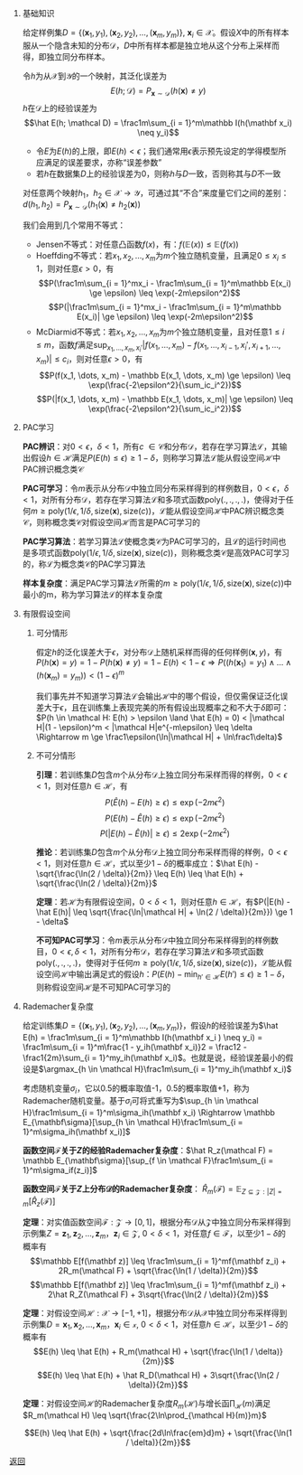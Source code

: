 1. 基础知识
    
    给定样例集$D = \{(\mathbf x_1, y_1), (\mathbf x_2, y_2), \dots, (\mathbf x_m, y_m)\}$, $\mathbf x_i \in \mathcal X$。假设$X$中的所有样本服从一个隐含未知的分布$\mathcal D$，$D$中所有样本都是独立地从这个分布上采样而得，即独立同分布样本。

    令$h$为从$\mathcal X$到$\mathcal Y$的一个映射，其泛化误差为
    $$E(h; \mathcal D) = P_{\mathbf x \sim \mathcal D}(h(\mathbf x) \neq y)$$
    $h$在$\mathcal D$上的经验误差为
    $$\hat E(h; \mathcal D) = \frac1m\sum_{i = 1}^m\mathbb I(h(\mathbf x_i) \neq y_i)$$
    - 令$E$为$E(h)$的上限，即$E(h) < \epsilon$；我们通常用$\epsilon$表示预先设定的学得模型所应满足的误差要求，亦称“误差参数”
    - 若$h$在数据集$D$上的经验误差为0，则称$h$与$D$一致，否则称其与$D$不一致

    对任意两个映射$h_1$，$h_2 \in \mathcal X \rightarrow \mathcal Y$，可通过其“不合”来度量它们之间的差别：$d(h_1, h_2) = P_{\mathbf x \sim \mathcal D}(h_1(\mathbf x) \neq h_2(\mathbf x))$

    我们会用到几个常用不等式：
    - Jensen不等式：对任意凸函数$f(x)$，有：$f(\mathbb E(x)) \leq \mathbb E(f(x))$
    - Hoeffding不等式：若$x_1, x_2, \dots, x_m$为$m$个独立随机变量，且满足$0 \leq x_i \leq 1$，则对任意$\epsilon > 0$，有
        $$P(\frac1m\sum_{i = 1}^mx_i - \frac1m\sum_{i = 1}^m\mathbb E(x_i) \ge \epsilon) \leq \exp(-2m\epsilon^2)$$
        $$P(|\frac1m\sum_{i = 1}^mx_i - \frac1m\sum_{i = 1}^m\mathbb E(x_i)| \ge \epsilon) \leq \exp(-2m\epsilon^2)$$
    - McDiarmid不等式：若$x_1, x_2, \dots, x_m$为$m$个独立随机变量，且对任意$1 \leq i \leq m$，函数$f$满足$\sup_{x_1, \dots, x_m, x_i'}|f(x_1, \dots, x_m) - f(x_1, \dots, x_{i - 1}, x_i', x_{i + 1}, \dots, x_m)| \leq c_i$，则对任意$\epsilon > 0$，有
        $$P(f(x_1, \dots, x_m) - \mathbb E(x_1, \dots, x_m) \ge \epsilon) \leq \exp(\frac{-2\epsilon^2}{\sum_ic_i^2})$$
        $$P(|f(x_1, \dots, x_m) - \mathbb E(x_1, \dots, x_m)| \ge \epsilon) \leq \exp(\frac{-2\epsilon^2}{\sum_ic_i^2})$$
2. PAC学习

    **PAC辨识**：对$0 < \epsilon$，$\delta < 1$，所有$c\ \in \mathcal C$和分布$\mathcal D$，若存在学习算法$\mathcal L$，其输出假设$h \in \mathcal H$满足$P(E(h) \leq \epsilon) \ge 1 - \delta$，则称学习算法$\mathcal L$能从假设空间$\mathcal H$中PAC辨识概念类$\mathcal C$
    
    **PAC可学习**：令$m$表示从分布$\mathcal D$中独立同分布采样得到的样例数目，$0 < \epsilon$，$\delta < 1$，对所有分布$\mathcal D$，若存在学习算法$\mathcal L$和多项式函数$\mathrm{poly}(., ., ., .)$，使得对于任何$m \ge \mathrm{poly}(1 / \epsilon, 1 / \delta, \mathrm{size}(\mathbf x), \mathrm{size}(c))$，$\mathcal L$能从假设空间$\mathcal H$中PAC辨识概念类$\mathcal C$，则称概念类$\mathcal C$对假设空间$\mathcal H$而言是PAC可学习的

    **PAC学习算法**：若学习算法$\mathcal L$使概念类$\mathcal C$为PAC可学习的，且$\mathcal L$的运行时间也是多项式函数$\mathrm{poly}(1 / \epsilon, 1 / \delta, \mathrm{size}(\mathbf x), \mathrm{size}(c))$，则称概念类$\mathcal C$是高效PAC可学习的，称$\mathcal L$为概念类$\mathcal C$的PAC学习算法

    **样本复杂度**：满足PAC学习算法$\mathcal L$所需的$m \ge \mathrm{poly}(1 / \epsilon, 1 / \delta, \mathrm{size}(\mathbf x), \mathrm{size}(c))$中最小的m，称为学习算法$\mathcal L$的样本复杂度
3. 有限假设空间
    1. 可分情形

        假定$h$的泛化误差大于$\epsilon$，对分布$\mathcal D$上随机采样而得的任何样例$(\mathbf x, y)$，有$P(h(\mathbf x) = y) = 1 - P(h(\mathbf x) \neq y) = 1 - E(h) < 1 - \epsilon \Rightarrow P((h(\mathbf x_1) = y_1) \land \dots \land (h(\mathbf x_m) = y_m)) < (1 - \epsilon)^m$

        我们事先并不知道学习算法$\mathcal L$会输出$\mathcal H$中的哪个假设，但仅需保证泛化误差大于$\epsilon$，且在训练集上表现完美的所有假设出现概率之和不大于$\delta$即可：$P(h \in \mathcal H: E(h) > \epsilon \land \hat E(h) = 0) < |\mathcal H|(1 - \epsilon)^m < |\mathcal H|e^{-m\epsilon} \leq \delta \Rightarrow m \ge \frac1\epsilon(\ln|\mathcal H| + \ln\frac1\delta)$
    2. 不可分情形

        **引理**：若训练集$D$包含$m$个从分布$\mathcal D$上独立同分布采样而得的样例，$0 < \epsilon < 1$，则对任意$h \in \mathcal H$，有
        $$P(\hat E(h) - E(h) \ge \epsilon) \leq \exp(-2m\epsilon^2)$$
        $$P(E(h) - \hat E(h) \ge \epsilon) \leq \exp(-2m\epsilon^2)$$
        $$P(|E(h) - \hat E(h)| \ge \epsilon) \leq 2\exp(-2m\epsilon^2)$$

        **推论**：若训练集$D$包含$m$个从分布$\mathcal D$上独立同分布采样而得的样例，$0 < \epsilon < 1$，则对任意$h \in \mathcal H$，式以至少$1 - \delta$的概率成立：$\hat E(h) - \sqrt{\frac{\ln(2 / \delta)}{2m}} \leq E(h) \leq \hat E(h) + \sqrt{\frac{\ln(2 / \delta)}{2m}}$

        **定理**：若$\mathcal H$为有限假设空间，$0 < \delta < 1$，则对任意$h \in \mathcal H$，有$P(|E(h) - \hat E(h)| \leq \sqrt{\frac{\ln|\mathcal H| + \ln(2 / \delta)}{2m}}) \ge 1 - \delta$

        **不可知PAC可学习**：令$m$表示从分布$\mathcal D$中独立同分布采样得到的样例数目，$0 < \epsilon, \delta < 1$，对所有分布$\mathcal D$，若存在学习算法$\mathcal L$和多项式函数$\mathrm{poly}(., ., ., .)$，使得对于任何$m \ge \mathrm{poly}(1 / \epsilon, 1 / \delta, \mathrm{size}(\mathbf x), \mathrm{size}(c))$，$\mathcal L$能从假设空间$\mathcal H$中输出满足式的假设$h$：$P(E(h) - \min_{h' \in \mathcal H}E(h') \leq \epsilon) \ge 1 - \delta$，则称假设空间$\mathcal H$是不可知PAC可学习的

5. Rademacher复杂度
    
    给定训练集$D = \{(\mathbf x_1, y_1), (\mathbf x_2, y_2), \dots, (\mathbf x_m, y_m)\}$，假设$h$的经验误差为$\hat E(h) = \frac1m\sum_{i = 1}^m\mathbb I(h(\mathbf x_i ) \neq y_i) = \frac1m\sum_{i = 1}^m\frac{1 - y_ih(\mathbf x_i)}2 = \frac12 - \frac1{2m}\sum_{i = 1}^my_ih(\mathbf x_i)$。也就是说，经验误差最小的假设是$\argmax_{h \in \mathcal H}\frac1m\sum_{i = 1}^my_ih(\mathbf x_i)$

    考虑随机变量$\sigma_i$，它以0.5的概率取值-1，0.5的概率取值+1，称为Rademacher随机变量。基于$\sigma_i$可将式重写为$\sup_{h \in \mathcal H}\frac1m\sum_{i = 1}^m\sigma_ih(\mathbf x_i) \Rightarrow \mathbb E_{\mathbf\sigma}[\sup_{h \in \mathcal H}\frac1m\sum_{i = 1}^m\sigma_ih(\mathbf x_i)]$

    **函数空间$\mathcal F$关于$Z$的经验Rademacher复杂度**：$\hat R_z(\mathcal F) = \mathbb E_{\mathbf\sigma}[\sup_{f \in \mathcal F}\frac1m\sum_{i = 1}^m\sigma_if(z_i)]$
    
    **函数空间$\mathcal F$关于$Z$上分布$\mathcal D$的Rademacher复杂度**：
    $\hat R_m(\mathcal F) = \mathbb E_{Z \subseteq \mathcal Z: |Z| = m}[\hat R_z(\mathcal F)]$

    **定理**：对实值函数空间$\mathcal F: \mathcal Z \rightarrow [0, 1]$，根据分布$\mathcal D$从$\mathcal Z$中独立同分布采样得到示例集$Z = {\mathbf z_1, \mathbf z_2, \dots, \mathbf z_m}$，$\mathbf z_i \in \mathcal Z$, $0 < \delta < 1$，对任意$f \in \mathcal F$，以至少$1 - \delta$的概率有
        $$\mathbb E[f(\mathbf z)] \leq \frac1m\sum_{i = 1}^mf(\mathbf z_i) + 2R_m(\mathcal F) + \sqrt{\frac{\ln(1 / \delta)}{2m}}$$
        $$\mathbb E[f(\mathbf z)] \leq \frac1m\sum_{i = 1}^mf(\mathbf z_i) + 2\hat R_Z(\mathcal F) + 3\sqrt{\frac{\ln(2 / \delta)}{2m}}$$

    **定理**：对假设空间$\mathcal H: \mathcal X \rightarrow [-1, +1]$，根据分布$\mathcal D$从$\mathcal X$中独立同分布采样得到示例集$D = {\mathbf x_1, \mathbf x_2, \dots, \mathbf x_m}$，$\mathbf x_i \in \mathcal x$, $0 < \delta < 1$，对任意$h \in \mathcal H$，以至少$1 - \delta$的概率有
        $$E(h) \leq \hat E(h) + R_m(\mathcal H) + \sqrt{\frac{\ln(1 / \delta)}{2m}}$$
        $$E(h) \leq \hat E(h) + \hat R_D(\mathcal H) + 3\sqrt{\frac{\ln(2 / \delta)}{2m}}$$

    **定理**：对假设空间$\mathcal H$的Rademacher复杂度$R_m(\mathcal H)$与增长函$\prod_{\mathcal H}(m)$满足$R_m(\mathcal H) \leq \sqrt{\frac{2\ln\prod_{\mathcal H}(m)}m}$

    $$E(h) \leq \hat E(h) + \sqrt{\frac{2d\ln\frac{em}d}m} + \sqrt{\frac{\ln(1 / \delta)}{2m}}$$

[返回](readme.md)